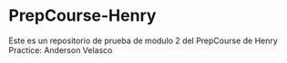 # PrepCourse-Henry
Este es un repositorio de prueba de modulo 2 del PrepCourse de Henry
Practice: Anderson Velasco